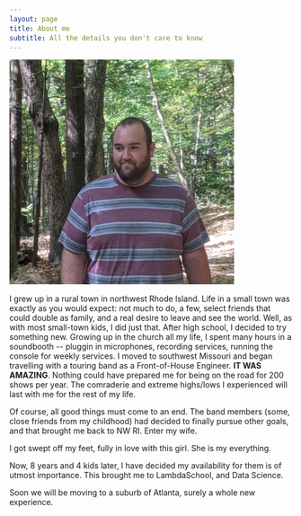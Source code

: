 ```yaml
---
layout: page
title: About me
subtitle: All the details you don't care to know
---
```

<img src="/assets/img/IMG_20190930_120204.jpg" alt="photo" width="400" height="400">

I grew up in a rural town in northwest Rhode Island. Life in a small town was exactly as you would expect: not much to do, a few, select friends that could double as family, and a real desire to leave and see the world.
Well, as with most small-town kids, I did just that.
After high school, I decided to try something new. Growing up in the church all my life, I spent many hours in a soundbooth -- pluggin in microphones, recording services, running the console for weekly services.
I moved to southwest Missouri and began travelling with a touring band as a Front-of-House Engineer. **IT WAS AMAZING**. Nothing could have prepared me for being on the road for 200 shows per year. The comraderie and extreme highs/lows I experienced will last with me for the rest of my life.

Of course, all good things must come to an end. The band members (some, close friends from my childhood) had decided to finally pursue other goals, and that brought me back to NW RI. Enter my wife.

I got swept off my feet, fully in love with this girl.
She is my everything.

Now, 8 years and 4 kids later, I have decided my availability for them is of utmost importance. This brought me to LambdaSchool, and Data Science.

Soon we will be moving to a suburb of Atlanta, surely a whole new experience.
